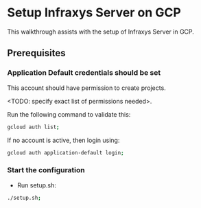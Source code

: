 # Setup Infraxys Server on GCP

This walkthrough assists with the setup of Infraxys Server in GCP.

## Prerequisites


[//]: # (<walkthrough-project-setup billing="true"></walkthrough-project-setup>)

### Application Default credentials should be set 

This account should have permission to create projects.  

<TODO: specify exact list of permissions needed>. 

Run the following command to validate this:
```bash
gcloud auth list;
```
If no account is active, then login using:

```bash
gcloud auth application-default login;
```

### Start the configuration

- Run setup.sh:
```bash
./setup.sh;
```


[//]: # (```bash)
[//]: # (echo "{{project-id}}";)
[//]: # (```)

[//]: # (<walkthrough-editor-open-file filePath="cloudshell_open/gcp-services-tutorial/variables.auto.tfvars.example">Open README.md</walkthrough-editor-open-file>)
[//]: # (<walkthrough-footnote>Using project {{project-id}}</walkthrough-footnote>)

[//]: # (## Step 3)

[//]: # ()
[//]: # (- Some text in step 2)
